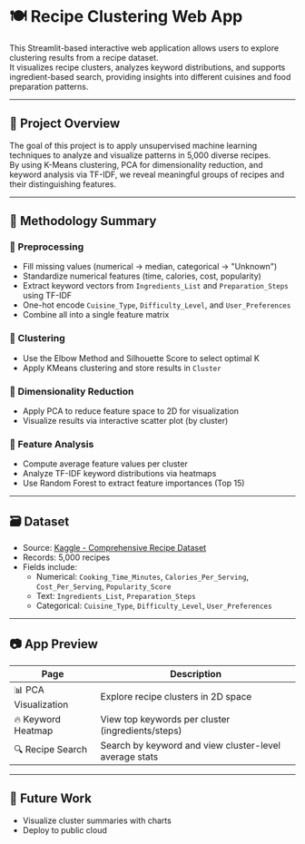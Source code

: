 # 🍽️ Recipe Clustering Web App

This Streamlit-based interactive web application allows users to explore clustering results from a recipe dataset.  
It visualizes recipe clusters, analyzes keyword distributions, and supports ingredient-based search, providing insights into different cuisines and food preparation patterns.

---

## 📌 Project Overview

The goal of this project is to apply unsupervised machine learning techniques to analyze and visualize patterns in 5,000 diverse recipes.  
By using K-Means clustering, PCA for dimensionality reduction, and keyword analysis via TF-IDF, we reveal meaningful groups of recipes and their distinguishing features.

---

## 🧠 Methodology Summary

### 🔹 Preprocessing
- Fill missing values (numerical → median, categorical → "Unknown")
- Standardize numerical features (time, calories, cost, popularity)
- Extract keyword vectors from `Ingredients_List` and `Preparation_Steps` using TF-IDF
- One-hot encode `Cuisine_Type`, `Difficulty_Level`, and `User_Preferences`
- Combine all into a single feature matrix

### 🔹 Clustering
- Use the Elbow Method and Silhouette Score to select optimal K
- Apply KMeans clustering and store results in `Cluster`

### 🔹 Dimensionality Reduction
- Apply PCA to reduce feature space to 2D for visualization
- Visualize results via interactive scatter plot (by cluster)

### 🔹 Feature Analysis
- Compute average feature values per cluster
- Analyze TF-IDF keyword distributions via heatmaps
- Use Random Forest to extract feature importances (Top 15)

---

## 🗃 Dataset

- Source: [Kaggle - Comprehensive Recipe Dataset](https://www.kaggle.com/datasets/arifmia/comprehensive-recipe-dataset)
- Records: 5,000 recipes
- Fields include:
  - Numerical: `Cooking_Time_Minutes`, `Calories_Per_Serving`, `Cost_Per_Serving`, `Popularity_Score`
  - Text: `Ingredients_List`, `Preparation_Steps`
  - Categorical: `Cuisine_Type`, `Difficulty_Level`, `User_Preferences`

---

## 📷 App Preview

| Page | Description |
|------|-------------|
| 📊 PCA Visualization | Explore recipe clusters in 2D space |
| 🔥 Keyword Heatmap | View top keywords per cluster (ingredients/steps) |
| 🔍 Recipe Search | Search by keyword and view cluster-level average stats |

---

## 🔮 Future Work

- Visualize cluster summaries with charts
- Deploy to public cloud

 
 
